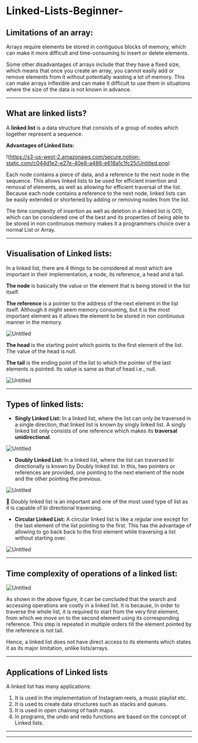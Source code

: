 # Linked-Lists-Beginner-
## Limitations of an array:

Arrays require elements be stored in contiguous blocks of memory, which can make it more difficult and time-consuming to insert or delete elements.

Some other disadvantages of arrays include that they have a fixed size, which means that once you create an array, you cannot easily add or remove elements from it without potentially wasting a lot of memory. This can make arrays inflexible and can make it difficult to use them in situations where the size of the data is not known in advance.

---

## What are linked lists?

A **linked list** is a data structure that consists of a group of nodes which together represent a sequence. 

****Advantages of Linked lists:****

!(https://s3-us-west-2.amazonaws.com/secure.notion-static.com/c044d1e2-e27e-40e8-a486-e618a1c1fc25/Untitled.png)

Each node contains a piece of data, and a reference to the next node in the sequence. This allows linked lists to be used for efficient insertion and removal of elements, as well as allowing for efficient traversal of the list. Because each node contains a reference to the next node, linked lists can be easily extended or shortened by adding or removing nodes from the list.

The time complexity of insertion as well as deletion in a linked list is O(1), which can be considered one of the best and its properties of being able to be stored in non continuous memory makes it a programmers choice over a normal List or Array.

---

## Visualisation of Linked lists:

In a linked list, there are 4 things to be considered at most which are important in their implementation, a node, its reference, a head and a tail.

**The node** is basically the value or the element that is being stored in the list itself.

**The reference** is a pointer to the address of the next element in the list itself. Although it might seem memory consuming, but it is the most important element as it allows the element to be stored in non continuous manner in the memory.

![Untitled](https://s3-us-west-2.amazonaws.com/secure.notion-static.com/6c5e8349-47c6-4a85-aa79-48b1b26d5371/Untitled.png)

********The head******** is the starting point which points to the first element of the list. The value of the head is null.

************The tail************ is the ending point of the list to which the pointer of the last elements is pointed. Its value is same as that of head i.e., null.

![Untitled](https://s3-us-west-2.amazonaws.com/secure.notion-static.com/f414fa60-29c8-412c-92f3-bc63c69116a6/Untitled.png)

---

## Types of linked lists:

- ************************************Singly Linked List:************************************ In a linked list, where the list can only be traversed in a single direction, that linked list is known by singly linked list. A singly linked list only consists of one reference which makes its **traversal unidirectional**.

![Untitled](https://s3-us-west-2.amazonaws.com/secure.notion-static.com/d6fa046b-b2c6-4bf2-9b69-f427b6adafc0/Untitled.png)

- ****************************************Doubly Linked List:**************************************** In a linked list, where the list can traversed bi directionally is known by Doubly linked list. In this, two pointers or references are provided, one pointing to the next element of the node and the other pointing the previous.

![Untitled](https://s3-us-west-2.amazonaws.com/secure.notion-static.com/974e0f4f-5efe-4728-be9d-306593fb4da7/Untitled.png)

<aside>
📜 Doubly linked list is an important and one of the most used type of list as it is capable of bi directional traversing.

</aside>

- ******************Circular Linked List:****************** A circular linked list is like a regular one except for the last element of the list pointing to the first. This has the advantage of allowing to go back back to the first element while traversing a list without starting over.

![Untitled](https://s3-us-west-2.amazonaws.com/secure.notion-static.com/b2778a60-0a9f-40cf-9d60-006f2834fc3a/Untitled.png)

---

## Time complexity of operations of a linked list:

![Untitled](https://s3-us-west-2.amazonaws.com/secure.notion-static.com/15ad27b2-e13f-4865-b341-3bf738cd4f1d/Untitled.png)

As shown in the above figure, it can be concluded that the search and accessing operations are costly in a linked list. It is because, in order to traverse the whole list, it is required to start from the very first element, from which we move on to the second element using its corresponding reference. This step is repeated in multiple orders till the element pointed by the reference is not tail.

Hence, a linked list does not have direct access to its elements which states it as its major limitation, unlike lists/arrays.

---

## Applications of Linked lists

A linked list has many applications:

1. It is used in the implementation of Instagram reels, a music playlist etc.
2. It is used to create data structures such as stacks and queues.
3. It is used in open chaining of hash maps.
4. In programs, the undo and redo functions are based on the concept of Linked lists.

---

---
